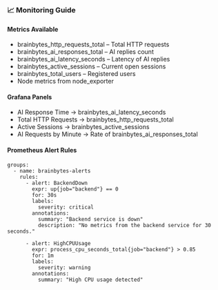 ### 📈 Monitoring Guide
#### Metrics Available
- brainbytes_http_requests_total – Total HTTP requests
- brainbytes_ai_responses_total – AI replies count
- brainbytes_ai_latency_seconds – Latency of AI replies
- brainbytes_active_sessions – Current open sessions
- brainbytes_total_users – Registered users
- Node metrics from node_exporter
#### Grafana Panels
- AI Response Time → brainbytes_ai_latency_seconds
- Total HTTP Requests → brainbytes_http_requests_total
- Active Sessions → brainbytes_active_sessions
- AI Requests by Minute → Rate of brainbytes_ai_responses_total

#### Prometheus Alert Rules
```
groups:
  - name: brainbytes-alerts
    rules:
      - alert: BackendDown
        expr: up{job="backend"} == 0
        for: 30s
        labels:
          severity: critical
        annotations:
          summary: "Backend service is down"
          description: "No metrics from the backend service for 30 seconds."

      - alert: HighCPUUsage
        expr: process_cpu_seconds_total{job="backend"} > 0.85
        for: 1m
        labels:
          severity: warning
        annotations:
          summary: "High CPU usage detected"
```